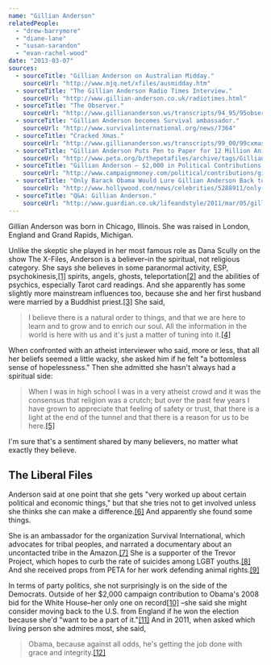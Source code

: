 ```yaml
---
name: "Gillian Anderson"
relatedPeople:
  - "drew-barrymore"
  - "diane-lane"
  - "susan-sarandon"
  - "evan-rachel-wood"
date: "2013-03-07"
sources:
  - sourceTitle: "Gillian Anderson on Australian Midday."
    sourceUrl: "http://www.mjq.net/xfiles/ausmidday.htm"
  - sourceTitle: "The Gillian Anderson Radio Times Interview."
    sourceUrl: "http://www.gillian-anderson.co.uk/radiotimes.html"
  - sourceTitle: "The Observer."
    sourceUrl: "http://www.gilliananderson.ws/transcripts/94_95/95observer.shtml"
  - sourceTitle: "Gillian Anderson becomes Survival ambassador."
    sourceUrl: "http://www.survivalinternational.org/news/7364"
  - sourceTitle: "Cracked Xmas."
    sourceUrl: "http://www.gilliananderson.ws/transcripts/99_00/99cxmas.shtml"
  - sourceTitle: "Gillian Anderson Puts Pen to Paper for 12 Million Animals."
    sourceUrl: "http://www.peta.org/b/thepetafiles/archive/tags/Gillian+Anderson/default.aspx"
  - sourceTitle: "Gillian Anderson – $2,000 in Political Contributions for 2008."
    sourceUrl: "http://www.campaignmoney.com/political/contributions/gillian-anderson.asp?cycle=08"
  - sourceTitle: "Only Barack Obama Would Lure Gillian Anderson Back to U.S."
    sourceUrl: "http://www.hollywood.com/news/celebrities/5288911/only-barack-obama-would-lure-gillian-anderson-back-to-u-s"
  - sourceTitle: "Q&A: Gillian Anderson."
    sourceUrl: "http://www.guardian.co.uk/lifeandstyle/2011/mar/05/gillian-anderson-interview"
---
```


Gillian Anderson was born in Chicago, Illinois. She was raised in London, England and Grand Rapids, Michigan.

Unlike the skeptic she played in her most famous role as Dana Scully on the show The X-Files, Anderson is a believer–in the spiritual, not religious category. She says she believes in some paranormal activity, ESP, psychokinesis,<a class="source-citation" href="#http://www.mjq.net/xfiles/ausmidday.htm" title="Gillian Anderson on Australian Midday.">[1]</a> spirits, angels, ghosts, teleportation<a class="source-citation" href="#http://www.gillian-anderson.co.uk/radiotimes.html" title="The Gillian Anderson Radio Times Interview.">[2]</a> and the abilities of psychics, especially Tarot card readings. And she apparently has some slightly more mainstream influences too, because she and her first husband were married by a Buddhist priest.<a class="source-citation" href="#http://www.gilliananderson.ws/transcripts/94_95/95observer.shtml" title="The Observer.">[3]</a> She said,

>I believe there is a natural order to things, and that we are here to learn and to grow and to enrich our soul. All the information in the world is here with us and it's just a matter of tuning into it.<a class="source-citation" href="#http://www.gilliananderson.ws/transcripts/94_95/95observer.shtml" title="The Observer.">[4]</a>

When confronted with an atheist interviewer who said, more or less, that all her beliefs seemed a little wacky, she asked him if he felt "a bottomless sense of hopelessness." Then she admitted she hasn't always had a spiritual side:

>When I was in high school I was in a very atheist crowd and it was the consensus that religion was a crutch; but over the past few years I have grown to appreciate that feeling of safety or trust, that there is a light at the end of the tunnel and that there is a reason for us to be here.<a class="source-citation" href="#http://www.gilliananderson.ws/transcripts/94_95/95observer.shtml" title="The Observer.">[5]</a>

I'm sure that's a sentiment shared by many believers, no matter what exactly they believe.


## The Liberal Files

Anderson said at one point that she gets "very worked up about certain political and economic things," but that she tries not to get involved unless she thinks she can make a difference.<a class="source-citation" href="#http://www.gillian-anderson.co.uk/radiotimes.html" title="The Gillian Anderson Radio Times Interview.">[6]</a> And apparently she found some things.

She is an ambassador for the organization Survival International, which advocates for tribal peoples, and narrated a documentary about an uncontacted tribe in the Amazon.<a class="source-citation" href="#http://www.survivalinternational.org/news/7364" title="Gillian Anderson becomes Survival ambassador.">[7]</a> She is a supporter of the Trevor Project, which hopes to curb the rate of suicides among LGBT youths.<a class="source-citation" href="#http://www.gilliananderson.ws/transcripts/99_00/99cxmas.shtml" title="Cracked Xmas.">[8]</a> And she received props from PETA for her work defending animal rights.<a class="source-citation" href="#http://www.peta.org/b/thepetafiles/archive/tags/Gillian+Anderson/default.aspx" title="Gillian Anderson Puts Pen to Paper for 12 Million Animals.">[9]</a>

In terms of party politics, she not surprisingly is on the side of the Democrats. Outside of her $2,000 campaign contribution to Obama's 2008 bid for the White House–her only one on record<a class="source-citation" href="#http://www.campaignmoney.com/political/contributions/gillian-anderson.asp?cycle=08" title="Gillian Anderson – $2,000 in Political Contributions for 2008.">[10]</a> –she said she might consider moving back to the U.S. from England if he won the election because she'd "want to be a part of it."<a class="source-citation" href="#http://www.hollywood.com/news/celebrities/5288911/only-barack-obama-would-lure-gillian-anderson-back-to-u-s" title="Only Barack Obama Would Lure Gillian Anderson Back to U.S.">[11]</a> And in 2011, when asked which living person she admires most, she said,

>Obama, because against all odds, he's getting the job done with grace and integrity.<a class="source-citation" href="#http://www.guardian.co.uk/lifeandstyle/2011/mar/05/gillian-anderson-interview" title="Q&amp;A: Gillian Anderson.">[12]</a>